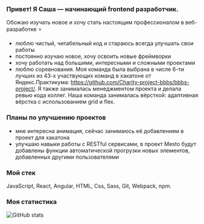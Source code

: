 ### Привет! Я Саша — начинающий frontend разработчик.

Обожаю изучать новое и хочу стать настоящим профессионалом в веб-разработке :star:


- люблю чистый, читабельный код и стараюсь всегда улучшать свои работы
- постоянно изучаю новое, хочу освоить новые фреймворки
- хочу работать над большими, интересными и сложными проектами
- люблю соревнования. Моя команда была выбрана в числе 6-ти лучших из 43-х участвующих команд в хакатоне от Яндекс.Практикума: https://github.com/Charity-project-bbbs/bbbs-project/. Я также занималась менеджментом проекта и делала ревью кода коллег. Наша команда занималась вёрсткой: адаптивная вёрстка с использованием grid и flex.

### Планы по улучшению проектов
- мне интересна анимация, сейчас занимаюсь её добавлением в проект для хакатона
- улучшаю навыки работы с RESTful сервисами, в проект Mesto будут добавлены функции автоматической прогрузки новых элементов, добавленных другими пользователями

### Мой стек
JavaScript, React, Angular, HTML, Css, Sass, Git, Webpack, npm.

### Моя статистика

![GitHub stats](https://github-readme-stats.vercel.app/api?username=aleksandrabab&show_icons=true&theme=dracula) 



